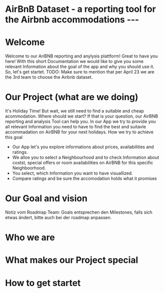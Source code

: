 # AirBnB Dataset - a reporting tool for the Airbnb accommodations ---
# Welcome
Welcome to our AriBNB reporting and anylysis plattform! Great to have you here!
With this short Documentation we would like to give you some relevant Information about the goal of the app and why you should use it. So, let's get startet.
TODO: Make sure to mention that per April 23 we are the 3rd team to choose the Airbnb dataset.

# Our Project (what are we doing)
It's Holiday Time! But wait, we still need to find a suitable and cheap acommodation. Where should we start?
If that is your question, our AirBNB reporting and analysis Tool can help you. 
In our App we try to provide you all relevant Information you need to have to find the best and suitavle accommadation on AirBNB for your next holidays.
How we try to achieve this goal
- Our App let's you explore informations about prices, availabilities and ratings.
- We alloe you to select a Neighbourhood and to check Information about costst, special offers or room availabilities on AirBNB for this specific Neighboorhood.  
- You select, which Information you want to have visuallized.
- Compare ratings and be sure the accomodation holds what it promises
# Our Goal and vision
Notiz vom Roadmap Team: Goals entsprechen den Milestones, falls sich etwas ändert, bitte auch bei der roadmap anpassen.

# Who we are

# What makes our Project special

# How to get startet




